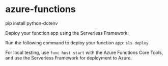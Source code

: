 # azure-functions
pip install python-dotenv

Deploy your function app using the Serverless Framework:

Run the following command to deploy your function app:
`sls deploy`

For local testing, use `func host start` with the Azure Functions Core Tools, and use the Serverless Framework for deployment to Azure.